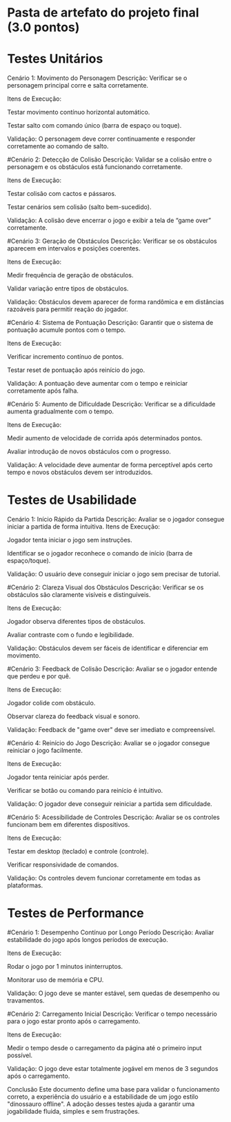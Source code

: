 # Pasta de artefato do projeto final (3.0 pontos)

#  Testes Unitários
Cenário 1: Movimento do Personagem
Descrição: Verificar se o personagem principal corre e salta corretamente.

Itens de Execução:

Testar movimento contínuo horizontal automático.

Testar salto com comando único (barra de espaço ou toque).

Validação: O personagem deve correr continuamente e responder corretamente ao comando de salto.

#Cenário 2: Detecção de Colisão
Descrição: Validar se a colisão entre o personagem e os obstáculos está funcionando corretamente.

Itens de Execução:

Testar colisão com cactos e pássaros.

Testar cenários sem colisão (salto bem-sucedido).

Validação: A colisão deve encerrar o jogo e exibir a tela de “game over” corretamente.

#Cenário 3: Geração de Obstáculos
Descrição: Verificar se os obstáculos aparecem em intervalos e posições coerentes.

Itens de Execução:

Medir frequência de geração de obstáculos.

Validar variação entre tipos de obstáculos.

Validação: Obstáculos devem aparecer de forma randômica e em distâncias razoáveis para permitir reação do jogador.

#Cenário 4: Sistema de Pontuação
Descrição: Garantir que o sistema de pontuação acumule pontos com o tempo.

Itens de Execução:

Verificar incremento contínuo de pontos.

Testar reset de pontuação após reinício do jogo.

Validação: A pontuação deve aumentar com o tempo e reiniciar corretamente após falha.

#Cenário 5: Aumento de Dificuldade
Descrição: Verificar se a dificuldade aumenta gradualmente com o tempo.

Itens de Execução:

Medir aumento de velocidade de corrida após determinados pontos.

Avaliar introdução de novos obstáculos com o progresso.

Validação: A velocidade deve aumentar de forma perceptível após certo tempo e novos obstáculos devem ser introduzidos.


#  Testes de Usabilidade
Cenário 1: Início Rápido da Partida
Descrição: Avaliar se o jogador consegue iniciar a partida de forma intuitiva.
Itens de Execução:

Jogador tenta iniciar o jogo sem instruções.

Identificar se o jogador reconhece o comando de início (barra de espaço/toque).

Validação: O usuário deve conseguir iniciar o jogo sem precisar de tutorial.

#Cenário 2: Clareza Visual dos Obstáculos
Descrição: Verificar se os obstáculos são claramente visíveis e distinguíveis.

Itens de Execução:

Jogador observa diferentes tipos de obstáculos.

Avaliar contraste com o fundo e legibilidade.

Validação: Obstáculos devem ser fáceis de identificar e diferenciar em movimento.

#Cenário 3: Feedback de Colisão
Descrição: Avaliar se o jogador entende que perdeu e por quê.

Itens de Execução:

Jogador colide com obstáculo.

Observar clareza do feedback visual e sonoro.

Validação: Feedback de "game over" deve ser imediato e compreensível.

#Cenário 4: Reinício do Jogo
Descrição: Avaliar se o jogador consegue reiniciar o jogo facilmente.

Itens de Execução:

Jogador tenta reiniciar após perder.

Verificar se botão ou comando para reinício é intuitivo.

Validação: O jogador deve conseguir reiniciar a partida sem dificuldade.

#Cenário 5: Acessibilidade de Controles
Descrição: Avaliar se os controles funcionam bem em diferentes dispositivos.

Itens de Execução:

Testar em desktop (teclado) e controle (controle).

Verificar responsividade de comandos.

Validação: Os controles devem funcionar corretamente em todas as plataformas.

 # Testes de Performance
#Cenário 1: Desempenho Contínuo por Longo Período
Descrição: Avaliar estabilidade do jogo após longos períodos de execução.

Itens de Execução:

Rodar o jogo por 1 minutos ininterruptos.

Monitorar uso de memória e CPU.

Validação: O jogo deve se manter estável, sem quedas de desempenho ou travamentos.

#Cenário 2: Carregamento Inicial
Descrição: Verificar o tempo necessário para o jogo estar pronto após o carregamento.

Itens de Execução:

Medir o tempo desde o carregamento da página até o primeiro input possível.

Validação: O jogo deve estar totalmente jogável em menos de 3 segundos após o carregamento.

Conclusão
Este documento define uma base para validar o funcionamento correto, a experiência do usuário e a estabilidade de um jogo estilo "dinossauro offline". A adoção desses testes ajuda a garantir uma jogabilidade fluida, simples e sem frustrações.
